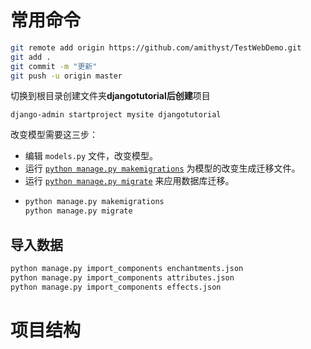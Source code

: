 # 常用命令

```bash
git remote add origin https://github.com/amithyst/TestWebDemo.git
git add .
git commit -m "更新"
git push -u origin master

```

切换到根目录创建文件夹**djangotutorial后创建**项目

```
django-admin startproject mysite djangotutorial
```

改变模型需要这三步：

* 编辑 `models.py` 文件，改变模型。
* 运行 [`python manage.py makemigrations`](https://docs.djangoproject.com/zh-hans/5.2/ref/django-admin/#django-admin-makemigrations) 为模型的改变生成迁移文件。
* 运行 [`python manage.py migrate`](https://docs.djangoproject.com/zh-hans/5.2/ref/django-admin/#django-admin-migrate) 来应用数据库迁移。
* ```python
  python manage.py makemigrations
  python manage.py migrate
  ```

## 导入数据

```python
python manage.py import_components enchantments.json
python manage.py import_components attributes.json
python manage.py import_components effects.json
```

# 项目结构
